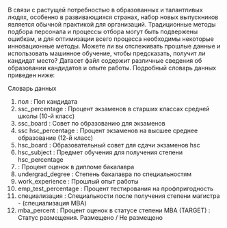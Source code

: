 В связи с растущей потребностью в образованных и талантливых людях, особенно в развивающихся странах, набор новых выпускников является обычной практикой для организаций. Традиционные методы подбора персонала и процессы отбора могут быть подвержены ошибкам, и для оптимизации всего процесса необходимы некоторые инновационные методы.
Можете ли вы отслеживать прошлые данные и использовать машинное обучение, чтобы предсказать, получит ли кандидат место?
Датасет файл содержит различные сведения об образовании кандидатов и опыте работы. Подробный словарь данных приведен ниже:

Словарь данных
1.	пол : Пол кандидата
2.	ssc_percentage : Процент экзаменов в старших классах средней школы (10-й класс)
3.	ssc_board : Совет по образованию для экзаменов
4.	ssc hsc_percentage : Процент экзаменов на высшее среднее образование (12-й класс)
5.	hsc_board : Образовательный совет для сдачи экзаменов hsc
6.	hsc_subject : Предмет обучения для получения степени hsc_percentage
7.	: Процент оценок в дипломе бакалавра
8.	undergrad_degree : Степень бакалавра по специальностям
9.	work_experience : Прошлый опыт работы
10.	emp_test_percentage : Процент тестирования на профпригодность
11.	специализация : Специальности после получения степени магистра - (специализация MBA)
12.	mba_percent : Процент оценок в статусе степени MBA (TARGET) : Статус размещения. Размещено / Не размещено


